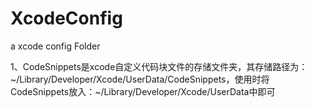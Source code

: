 # XcodeConfig
a xcode config Folder

1、CodeSnippets是xcode自定义代码块文件的存储文件夹，其存储路径为：~/Library/Developer/Xcode/UserData/CodeSnippets，使用时将CodeSnippets放入：~/Library/Developer/Xcode/UserData中即可
